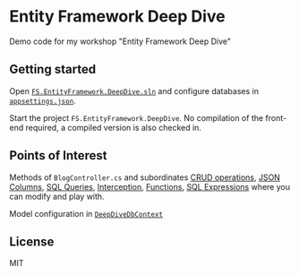 # Entity Framework Deep Dive

Demo code for my workshop "Entity Framework Deep Dive"

## Getting started

Open [`FS.EntityFramework.DeepDive.sln`](https://github.com/fschick/EntityFramework.DeepDive/tree/main/source/backend) and configure databases in [`appsettings.json`](https://github.com/fschick/EntityFramework.DeepDive/blob/main/source/backend/FS.EntityFramework.DeepDive/appsettings.json).

Start the project `FS.EntityFramework.DeepDive`. No compilation of the front-end required, a compiled version is also checked in.

## Points of Interest

Methods of `BlogController.cs` and subordinates [CRUD operations](https://github.com/fschick/EntityFramework.DeepDive/blob/main/source/backend/FS.EntityFramework.DeepDive/Controllers/BlogController.01_Crud.cs), [JSON Columns](https://github.com/fschick/EntityFramework.DeepDive/blob/main/source/backend/FS.EntityFramework.DeepDive/Controllers/BlogController.02_Json.cs), [SQL Queries](https://github.com/fschick/EntityFramework.DeepDive/blob/main/source/backend/FS.EntityFramework.DeepDive/Controllers/BlogController.03_SqlQueries.cs), [Interception](https://github.com/fschick/EntityFramework.DeepDive/blob/main/source/backend/FS.EntityFramework.DeepDive/Controllers/BlogController.04_Interception.cs), [Functions](https://github.com/fschick/EntityFramework.DeepDive/blob/main/source/backend/FS.EntityFramework.DeepDive/Controllers/BlogController.05_Functions.cs), [SQL Expressions](https://github.com/fschick/EntityFramework.DeepDive/blob/main/source/backend/FS.EntityFramework.DeepDive/Controllers/BlogController.06_SqlExpressions.cs) where you can modify and play with.

Model configuration in [`DeepDiveDbContext`](https://github.com/fschick/EntityFramework.DeepDive/blob/f8cf9260acffb2a4c0c865c226083c67002ec64c/source/backend/FS.EntityFramework.DeepDive.Repository/DbContexts/DeepDiveDbContext.cs#L144)

## License
MIT

